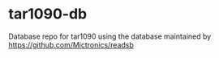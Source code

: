 # tar1090-db
Database repo for tar1090 using the database maintained by https://github.com/Mictronics/readsb
